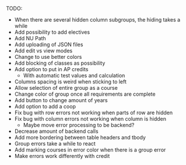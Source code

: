 TODO:
- When there are several hidden column subgroups, the hiding takes a while
- Add possibility to add electives
- Add NU Path
- Add uploading of JSON files
- Add edit vs view modes
- Change to use better colors
- Add blocking of classes as possibility
- Add option to put in AP credits
    - With automatic test values and calculation
- Columns spacing is weird when sticking to left
- Allow selection of entire group as a course
- Change color of group once all requirements are complete
- Add button to change amount of years
- Add option to add a coop
- Fix bug with row errors not working when parts of row are hidden
- Fix bug with column errors not working when column is hidden
    - Maybe move error processing to be backend?
- Decrease amount of backend calls
- Add more bordering between table headers and tbody
- Group errors take a while to react
- Add marking courses in error color when there is a group error
- Make errors work differently with credit